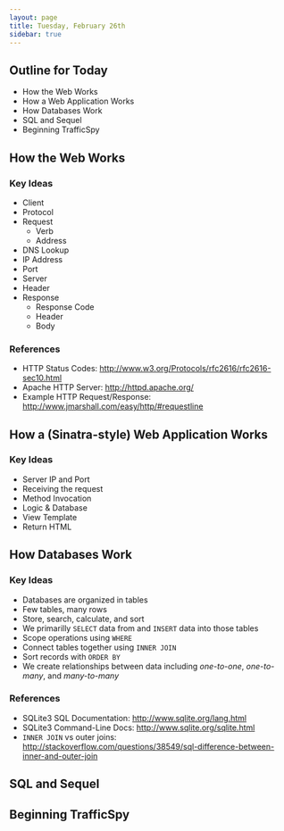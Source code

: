 ```yaml
---
layout: page
title: Tuesday, February 26th
sidebar: true
---
```


## Outline for Today

* How the Web Works
* How a Web Application Works
* How Databases Work
* SQL and Sequel
* Beginning TrafficSpy

## How the Web Works

### Key Ideas

* Client
* Protocol
* Request
  * Verb
  * Address
* DNS Lookup
* IP Address
* Port
* Server
* Header
* Response
  * Response Code
  * Header
  * Body

### References

* HTTP Status Codes: http://www.w3.org/Protocols/rfc2616/rfc2616-sec10.html
* Apache HTTP Server: http://httpd.apache.org/
* Example HTTP Request/Response: http://www.jmarshall.com/easy/http/#requestline

## How a (Sinatra-style) Web Application Works

### Key Ideas

* Server IP and Port
* Receiving the request
* Method Invocation
* Logic & Database
* View Template
* Return HTML

## How Databases Work

### Key Ideas

* Databases are organized in tables
* Few tables, many rows
* Store, search, calculate, and sort
* We primarilly `SELECT` data from and `INSERT` data into those tables
* Scope operations using `WHERE`
* Connect tables together using `INNER JOIN`
* Sort records with `ORDER BY`
* We create relationships between data including *one-to-one*, *one-to-many*, and *many-to-many*

### References

* SQLite3 SQL Documentation: http://www.sqlite.org/lang.html
* SQLite3 Command-Line Docs: http://www.sqlite.org/sqlite.html
* `INNER JOIN` vs outer joins: http://stackoverflow.com/questions/38549/sql-difference-between-inner-and-outer-join

## SQL and Sequel

## Beginning TrafficSpy
